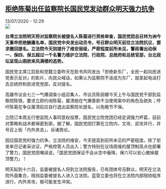 <!--1594637638000-->
[拒绝陈菊出任监察院长国民党发动群众明天强力抗争](http://www.rfi.fr//cn/%E4%B8%AD%E5%9B%BD/20200713-%E6%8B%92%E7%BB%9D%E9%99%88%E8%8F%8A%E5%87%BA%E4%BB%BB%E7%9B%91%E5%AF%9F%E9%99%A2%E9%95%BF%E5%9B%BD%E6%B0%91%E5%85%9A%E5%8F%91%E5%8A%A8%E7%BE%A4%E4%BC%97%E6%98%8E%E5%A4%A9%E5%BC%BA%E5%8A%9B%E6%8A%97%E4%BA%89)
------

<div>13/07/2020 - 12:29</div><img src="https://s.rfi.fr/media/display/35f13596-10b6-11ea-8781-005056a99247/w:310/p:16x9/2019-05-17t063033z_1365669911_rc182290cda0_rtrmadp_3_taiwan-lgbt_1.jpg"><p><strong>台湾立法院明天将对监察院长被提名人陈菊进行资格审查，国民党团总召林为洲今天重申拒绝酬庸名单，国民党中央发出动员令，号召群众明天前往立法院抗议，要求撤回提名。立法院今天则提升了维安层级，严密程度前所未见，警政署出动保一、保四、保五超过一千名警力维护立法院、行政院、总统府和总统官邸，台北政坛呈现山雨欲来风满楼的态势。</strong></p><div class="t-content__body u-clearfix"><div class="m-interstitial"></div><p>国民党主席江启臣和党籍立委昨天在脸书共同发出「拒绝新东厂，全民一起向民进党表示反对」的影片，向民众喊话，如果认为监察院不该成为东厂，就拿起电话打去总统府和民进党党部，反对提名。</p><p>高雄市议会七三一气爆调查小组召集人、市议员陈丽娜今天上午与国民党干部到监察院陈情，要求立即约询陈菊，厘清她在气爆善款不当使用案中的角色及疏失；呼吁陈菊在争议厘清前应自行退出监察院长提名，以免晚节不保。</p><p>立院订本周五行使监院人事同意权投票，国民党立院党团已经定调强力杯葛，目前对策略和战术都保密到家。据了解，国民党团打算在立院内，文攻、武攻并行，并号召上街「内外夹击」，诉诸舆论。</p><p>因应国民党的强力抗争，立法院的维安，今天提高到前所未见的严密程度。除了拒发单日记者采访证，严格控管人员出入；警方特别在议场周维的屋顶制高点也部署了警力，国民党团嘲讽说，「国民党团保证不会从空中垂降，保六可以安心撤掉屋顶警力」！</p><p>明天起到十六日，监委被提名人将到立法院报告，已有团体号召群众，明天在立法院外面集合，阻挡监委被提名人进入立法院。蓝营立委也将在立法院内部阻挠程序进行，内外夹攻，极可能发生冲突。</p><p> </p><div class="o-self-promo o-self-promo--nl o-self-promo--hidden" data-selfpromo-newsletter></div><div class="o-self-promo o-self-promo--app o-self-promo--hidden" data-selfpromo-app></div></div>
